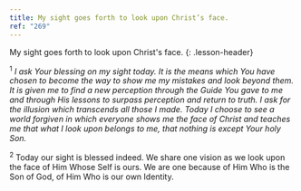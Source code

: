 ```yaml
---
title: My sight goes forth to look upon Christ’s face.
ref: "269"
---
```


My sight goes forth to look upon Christ's face.
{: .lesson-header}

<sup>1</sup> *I ask Your blessing on my sight today. It is the means
which You have chosen to become the way to show me my mistakes and look
beyond them. It is given me to find a new perception through the Guide
You gave to me and through His lessons to surpass perception and return
to truth. I ask for the illusion which transcends all those I made.
Today I choose to see a world forgiven in which everyone shows me the
face of Christ and teaches me that what I look upon belongs to me, that
nothing is except Your holy Son.*

<sup>2</sup> Today our sight is blessed indeed. We share one vision as
we look upon the face of Him Whose Self is ours. We are one because of
Him Who is the Son of God, of Him Who is our own Identity.

